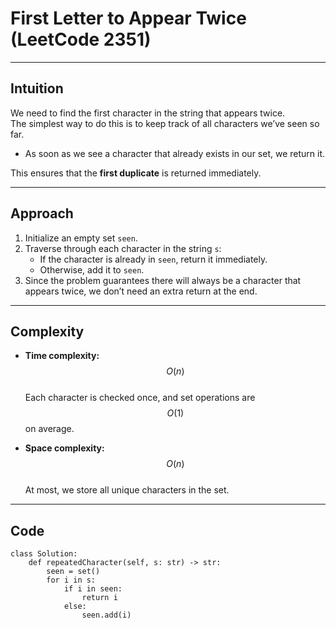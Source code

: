 # First Letter to Appear Twice (LeetCode 2351)

---

## Intuition

We need to find the first character in the string that appears twice.  
The simplest way to do this is to keep track of all characters we’ve seen so far.

- As soon as we see a character that already exists in our set, we return it.

This ensures that the **first duplicate** is returned immediately.

---

## Approach

1. Initialize an empty set `seen`.
2. Traverse through each character in the string `s`:
   - If the character is already in `seen`, return it immediately.
   - Otherwise, add it to `seen`.
3. Since the problem guarantees there will always be a character that appears twice, we don’t need an extra return at the end.

---

## Complexity

- **Time complexity:** $$O(n)$$  
  Each character is checked once, and set operations are $$O(1)$$ on average.

- **Space complexity:** $$O(n)$$  
  At most, we store all unique characters in the set.

---

## Code

```python3
class Solution:
    def repeatedCharacter(self, s: str) -> str:
        seen = set()
        for i in s:
            if i in seen:
                return i
            else:
                seen.add(i)
```
